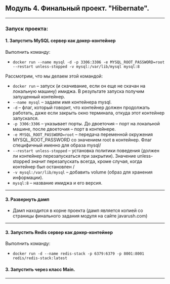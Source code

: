 ## Модуль 4. Финальный проект. "Hibernate".

------

### Запуск проекта:

#### 1. Запустить MySQL сервер как докер-контейнер
Выполнить команду: 
- `docker run --name mysql -d -p 3306:3306 -e MYSQL_ROOT_PASSWORD=root --restart unless-stopped -v mysql:/var/lib/mysql mysql:8`

Рассмотрим, что мы делаем этой командой:
- `docker run` – запуск (и скачивание, если он еще не скачан на локальную машину) имиджа. В результате запуска получим запущенный контейнер.
- `--name mysql` – задаем имя контейнера mysql.
- `-d` – флаг, который говорит, что контейнер должен продолжать работать, даже если закрыть окно терминала, откуда этот контейнер запускался.
- `-p 3306:3306` – указывает порты. До двоеточия – порт на локальной машине, после двоеточия – порт в контейнере.
- `-e MYSQL_ROOT_PASSWORD=root` – передача переменной окружения MYSQL_ROOT_PASSWORD со значением root в контейнер. Флаг специфичный именно для образа mysql/
- `--restart unless-stopped` – установка политики поведения (должен ли контейнер перезапускаться при закрытии). Значение unless-stopped значит перезапускать всегда, кроме случая, когда контейнер был остановлен /
- `-v mysql:/var/lib/mysql` – добавить volume (образ для хранения информации).
- `mysql:8` – название имиджа и его версия.

---
#### 3. Развернуть дамп
- Дамп находится в корне проекта (дамп является копией со страницы финального задания модуля на сайте javarush.com)

---
#### 3. Запустить Redis сервер как докер-контейнер

Выполнить команду:
- `docker run -d --name redis-stack -p 6379:6379 -p 8001:8001 redis/redis-stack:latest`

#### 3. Запустить через класс Main.

---
